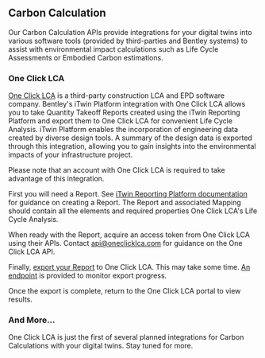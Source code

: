 ## Carbon Calculation

Our Carbon Calculation APIs provide integrations for your digital twins into various software tools (provided by third-parties and Bentley systems) to assist with environmental impact calculations such as Life Cycle Assessments or Embodied Carbon estimations.

### One Click LCA

[One Click LCA](https://www.oneclicklca.com) is a third-party construction LCA and EPD software company. Bentley's iTwin Platform integration with One Click LCA allows you to take Quantity Takeoff Reports created using the iTwin Reporting Platform and export them to One Click LCA for convenient Life Cycle Analysis. iTwin Platform enables the incorporation of engineering data created by diverse design tools. A summary of the design data is exported through this integration, allowing you to gain insights into the environmental impacts of your infrastructure project.

Please note that an account with One Click LCA is required to take advantage of this integration.

First you will need a Report. See [iTwin Reporting Platform documentation](https://developer.bentley.com/apis/insights) for guidance on creating a Report. The Report and associated Mapping should contain all the elements and required properties One Click LCA's Life Cycle Analysis.

When ready with the Report, acquire an access token from One Click LCA using their APIs. Contact api@oneclicklca.com for guidance on the One Click LCA API.

Finally, [export your Report](https://developer.bentley.com/apis/carbon-calculation/operations/create-oneclicklca-job/) to One Click LCA. This may take some time. [An endpoint](https://developer.bentley.com/apis/carbon-calculation/operations/get-oneclicklca-job-status/) is provided to monitor export progress.

Once the export is complete, return to the One Click LCA portal to view results.

### And More...

One Click LCA is just the first of several planned integrations for Carbon Calculations with your digital twins. Stay tuned for more.
